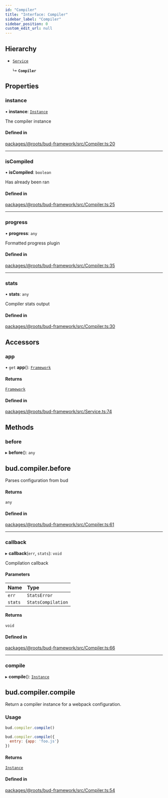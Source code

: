 ```yaml
---
id: "Compiler"
title: "Interface: Compiler"
sidebar_label: "Compiler"
sidebar_position: 0
custom_edit_url: null
---
```


## Hierarchy

- [`Service`](../classes/Service.md)

  ↳ **`Compiler`**

## Properties

### instance

• **instance**: [`Instance`](../namespaces/Compiler.md#instance)

The compiler instance

#### Defined in

[packages/@roots/bud-framework/src/Compiler.ts:20](https://github.com/roots/bud/blob/add6758eb/packages/@roots/bud-framework/src/Compiler.ts#L20)

___

### isCompiled

• **isCompiled**: `boolean`

Has already been ran

#### Defined in

[packages/@roots/bud-framework/src/Compiler.ts:25](https://github.com/roots/bud/blob/add6758eb/packages/@roots/bud-framework/src/Compiler.ts#L25)

___

### progress

• **progress**: `any`

Formatted progress plugin

#### Defined in

[packages/@roots/bud-framework/src/Compiler.ts:35](https://github.com/roots/bud/blob/add6758eb/packages/@roots/bud-framework/src/Compiler.ts#L35)

___

### stats

• **stats**: `any`

Compiler stats output

#### Defined in

[packages/@roots/bud-framework/src/Compiler.ts:30](https://github.com/roots/bud/blob/add6758eb/packages/@roots/bud-framework/src/Compiler.ts#L30)

## Accessors

### app

• `get` **app**(): [`Framework`](../classes/Framework.md)

#### Returns

[`Framework`](../classes/Framework.md)

#### Defined in

[packages/@roots/bud-framework/src/Service.ts:74](https://github.com/roots/bud/blob/add6758eb/packages/@roots/bud-framework/src/Service.ts#L74)

## Methods

### before

▸ **before**(): `any`

## bud.compiler.before

Parses configuration from bud

#### Returns

`any`

#### Defined in

[packages/@roots/bud-framework/src/Compiler.ts:61](https://github.com/roots/bud/blob/add6758eb/packages/@roots/bud-framework/src/Compiler.ts#L61)

___

### callback

▸ **callback**(`err`, `stats`): `void`

Compilation callback

#### Parameters

| Name | Type |
| :------ | :------ |
| `err` | `StatsError` |
| `stats` | `StatsCompilation` |

#### Returns

`void`

#### Defined in

[packages/@roots/bud-framework/src/Compiler.ts:66](https://github.com/roots/bud/blob/add6758eb/packages/@roots/bud-framework/src/Compiler.ts#L66)

___

### compile

▸ **compile**(): [`Instance`](../namespaces/Compiler.md#instance)

## bud.compiler.compile

Return a compiler instance for a webpack configuration.

### Usage

```js
bud.compiler.compile()
```

```js
bud.compiler.compile({
  entry: {app: 'foo.js'}
})
```

#### Returns

[`Instance`](../namespaces/Compiler.md#instance)

#### Defined in

[packages/@roots/bud-framework/src/Compiler.ts:54](https://github.com/roots/bud/blob/add6758eb/packages/@roots/bud-framework/src/Compiler.ts#L54)
